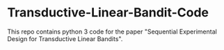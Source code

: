 # Transductive-Linear-Bandit-Code

This repo contains python 3 code for the paper "Sequential Experimental Design for Transductive Linear Bandits".
